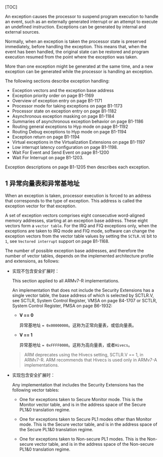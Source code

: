 [TOC]

An exception causes the processor to suspend program execution to handle an event, such as an externally generated interrupt or an attempt to execute an undefined instruction. Exceptions can be generated by internal and external sources.

Normally, when an exception is taken the processor state is preserved immediately, before handling the exception. This means that, when the event has been handled, the original state can be restored and program execution resumed from the point where the exception was taken.

More than one exception might be generated at the same time, and a new exception can be generated while the processor is handling an exception.

The following sections describe exception handling:

* Exception vectors and the exception base address
* Exception priority order on page B1-1169
* Overview of exception entry on page B1-1171
* Processor mode for taking exceptions on page B1-1173
* Processor state on exception entry on page B1-1182
* Asynchronous exception masking on page B1-1184
* Summaries of asynchronous exception behavior on page B1-1186
* Routing general exceptions to Hyp mode on page B1-1192
* Routing Debug exceptions to Hyp mode on page B1-1194
* Exception return on page B1-1194
* Virtual exceptions in the Virtualization Extensions on page B1-1197
* Low interrupt latency configuration on page B1-1198.
* Wait For Event and Send Event on page B1-1200
* Wait For Interrupt on page B1-1203.

Exception descriptions on page B1-1205 then describes each exception.

## 1 异常向量表和异常基地址

When an exception is taken, processor execution is forced to an address that corresponds to the type of exception. This address is called the exception vector for that exception.

A set of exception vectors comprises eight consecutive word-aligned memory addresses, starting at an exception base address. These eight vectors form a `vector table`. For the IRQ and FIQ exceptions only, when the exceptions are taken to IRQ mode and FIQ mode, software can change the exception vectors from the vector table values by setting the `SCTLR.VE` bit to `1`, see `Vectored interrupt` support on page B1-1168.

The number of possible exception base addresses, and therefore the number of vector tables, depends on the implemented architecture profile and extensions, as follows:

* 实现不包含安全扩展时：

    This section applied to all ARMv7-R implementations.

    An implementation that does not include the Security Extensions has a single vector table, the base address of which is selected by SCTLR.V, see SCTLR, System Control Register, VMSA on page B4-1707 or SCTLR, System Control Register, PMSA on page B6-1932:

    - **V == 0**
    
        异常基地址 `= 0x00000000`。这称为正常向量表，或低向量表。

    - **V == 1**
    
        异常基地址 `= 0xFFFF0000`。这称为高向量表，或者`Hivecs`。

    > ARM deprecates using the Hivecs setting, SCTLR.V == 1, in ARMv7-R. ARM recommends that Hivecs is used only in ARMv7-A implementations.

* 实现包含安全扩展时：

    Any implementation that includes the Security Extensions has the following vector tables:

    - One for exceptions taken to Secure Monitor mode. This is the Monitor vector table, and is in the address space of the Secure PL1&0 translation regime.

    - One for exceptions taken to Secure PL1 modes other than Monitor mode. This is the Secure vector table, and is in the address space of the Secure PL1&0 translation regime.

    - One for exceptions taken to Non-secure PL1 modes. This is the Non-secure vector table, and is in the address space of the Non-secure PL1&0 translation regime.


